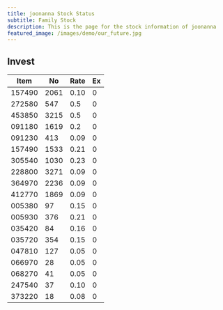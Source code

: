 ```yaml
---
title: joonanna Stock Status
subtitle: Family Stock 
description: This is the page for the stock information of joonanna
featured_image: /images/demo/our_future.jpg
---
```


## Invest

|  Item  | No | Rate | Ex   |
|--------|----|------|------|
| 157490 |2061| 0.10 |    0 | 
| 272580 | 547| 0.5  |    0 |
| 453850 |3215| 0.5  |    0 |
| 091180 |1619| 0.2  |    0 |
| 091230 | 413| 0.09 |    0 | 
| 157490 |1533| 0.21 |    0 | 
| 305540 |1030| 0.23 |    0 | 
| 228800 |3271| 0.09 |    0 |  
| 364970 |2236| 0.09 |    0 |  
| 412770 |1869| 0.09 |    0 | 
| 005380 | 97 | 0.15 |    0 | 
| 005930 | 376| 0.21 |    0 | 
| 035420 | 84 | 0.16 |    0 | 
| 035720 | 354| 0.15 |    0 | 
| 047810 | 127| 0.05 |    0 | 
| 066970 | 28 | 0.05 |    0 | 
| 068270 | 41 | 0.05 |    0 | 
| 247540 | 37 | 0.10 |    0 | 
| 373220 | 18 | 0.08 |    0 | 

